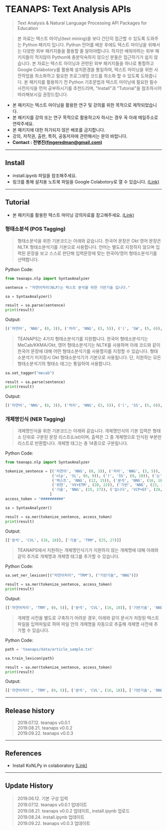 # TEANAPS: Text Analysis APIs
> Text Analysis & Natural Language Processing API Packages for Education  

> 본 자료는 텍스트 마이닝(text mining)을 보다 간단히 접근할 수 있도록 도와주는 Python 패키지 입니다. Python 언어를 배운 후에도 텍스트 마이닝을 위해서는 다양한 외부 패키지들을 활용할 줄 알아야합니다. 하지만 배워야하는 외부 패키지들이 적지않아 Python에 충분익숙하지 않으신 분들은 접근하기가 쉽지 않습니다. 본 자료는 텍스트 마이닝과 관련된 외부 패키지들을 하나로 통합하고 Google Colabotory를 활용해 설치환경을 통일하여, 텍스트 마이닝을 위한 사전작업을 최소화하고 필요한 프로그래밍 코드를 최소화 할 수 있도록 도와줍니다. 본 패키지를 활용하기 전 Python 기초문법과 텍스트 마이닝에 필요한 필수 사전지식을 먼저 공부하시기를 추천드리며, "Install"과 "Tutorial"을 참조하시어 따라해보시길 권장드립니다.

- 본 패키지는 텍스트 마이닝을 활용한 연구 및 강의를 위한 목적으로 제작되었습니다.
- 본 패키지를 강의 또는 연구 목적으로 활용하고자 하시는 경우 꼭 아래 메일주소로 연락주세요.
- 본 패키지에 대한 허가되지 않은 배포를 금지합니다.
- 강의, 저작권, 출판, 특허, 공동저자에 관련해서는 문의 바랍니다.
- **Contact : 전병진(fingeredman@gmail.com)**

---
## Install
- install.ipynb 파일을 참조해주세요.
- 링크를 통해 설치용 노트북 파일을 Google Colabotory로 열 수 있습니다. [(Link)](https://colab.research.google.com/github/fingeredman/teanaps/blob/master/install.ipynb)

---
## Tutorial
- 본 패키지를 활용한 텍스트 마이닝 강의자료를 참고해주세요. [(Link)](https://github.com/fingeredman/text-mining-for-practice)

### 형태소분석 (POS Tagging)
> 형태소분석을 위한 기본코드는 아래와 같습니다. 한국어 문장은 Okt 영어 문장은 NLTK 형태소분석기를 기본으로 사용합니다. 언어는 별도로 지정하지 않으며 입력된 문장을 보고 스스로 판단해 입력문장에 맞는 한국어/영어 형태소분석기를 선택합니다.  

Python Code:
```python
from teanaps.nlp import SyntaxAnalyzer

sentence = "자연어처리(NLP)는 텍스트 분석을 위한 기반기술 입니다."

sa = SyntaxAnalyzer()

result = sa.parse(sentence)
print(result)
```
Output:
```python
[('자연어', 'NNG', (0, 3)), ('처리', 'NNG', (3, 5)), ('(', 'SW', (5, 6)), ('nlp', 'SL', (6, 9)), (')', 'SW', (9, 10)), ('는', 'VV', (10, 11)), ('텍스트', 'NNG', (12, 15)), ('분석', 'NNG', (16, 18)), ('을', 'JC', (18, 19)), ('위', 'NNG', (20, 21)), ('한', 'JC', (21, 22)), ('기반', 'NNG', (23, 25)), ('기술', 'NNG', (25, 27)), ('입니다', 'VA', (28, 31)), ('.', 'SW', (31, 32))]
```
> TEANAPS는 4가지 형태소분석기를 지원합니다. 한국어 형태소분석기는 MeCab/KKMA/Okt, 영어 형태소분석기는 NLTK를 사용하며 아래 코드와 같이 한국어 문장에 대해 어떤 형태소분석기를 사용할지를 지정할 수 있습니다. 형태소분석기 미지정시 Okt 형태소분석기가 기본으로 사용됩니다. 단, 지원하는 모든 형태소분석기의 형태소 태그는 통일하여 사용합니다.  

```python
sa.set_tagger("mecab") 

result = sa.parse(sentence)
print(result)
```
Output:
```python
[('자연어', 'NNG', (0, 3)), ('처리', 'NNG', (3, 5)), ('(', 'SS', (5, 6)), ('nlp', 'SL', (6, 9)), (')', 'SS', (9, 10)), ('는', 'JX', (10, 11)), ('텍스트', 'NNG', (12, 15)), ('분석', 'NNG', (16, 18)), ('을', 'JKO', (18, 19)), ('위한', 'VV+ETM', (20, 22)), ('기반', 'NNG', (23, 25)), ('기술', 'NNG', (25, 27)), ('입니다', 'VCP+EF', (28, 31)), ('.', 'SF', (31, 32))]
```

### 개체명인식 (NER Tagging)
> 개체명인식을 위한 기본코드는 아래와 같습니다. 개체명인식의 기본 입력은 형태소 단위로 구분된 문장 리스트(List)이며, 출력은 그 중 개체명으로 인식된 부분만 리스트로 반환합니다. 개체명 태그는 총 14종으로 구분됩니다.  

Python Code:
```python
from teanaps.nlp import SyntaxAnalyzer

tokenize_sentence = [('자연어', 'NNG', (0, 3)), ('처리', 'NNG', (3, 5)), ('(', 'SS', (5, 6)), 
                     ('nlp', 'SL', (6, 9)), (')', 'SS', (9, 10)), ('는', 'JX', (10, 11)), 
                     ('텍스트', 'NNG', (12, 15)), ('분석', 'NNG', (16, 18)), ('을', 'JKO', (18, 19)), 
                     ('위한', 'VV+ETM', (20, 22)), ('기반', 'NNG', (23, 25)), 
                     ('기술', 'NNG', (25, 27)), ('입니다', 'VCP+EF', (28, 31)), ('.', 'SF', (31, 32))
                    ]
access_token = "##########"

sa = SyntaxAnalyzer()

result = sa.ner(tokenize_sentence, access_token)
print(result)
```
Output:
```python
[['분석', 'CVL', (16, 18)], ['기술', 'TRM', (25, 27)]]
```
> TEANAPS에서 지원하는 개체명인식기가 지원하지 않는 개체명에 대해 아래와 같이 추가로 개체명과 개체명 태그를 추가할 수 있습니다.  

Python Code:
```python
sa.set_ner_lexicon([("자연어처리", "TRM"), ("기반기술", "NNG")])

result = sa.ner(tokenize_sentence, access_token)
print(result)
```
Output:
```python
[['자연어처리', 'TRM', (0, 5)], ['분석', 'CVL', (16, 18)], ['기반기술', 'NNG', (23, 27)], ['기술', 'TRM', (25, 27)]]
```
> 개체명 사전을 별도로 구축하기 어려운 경우, 아래와 같이 문서가 저장된 텍스트 파일을 입력파일로 하여 파일 안의 개체명을 자동으로 추출해 개체명 사전에 추가할 수 있습니다.  

Python Code:
```python
path = 'teanaps/data/article_sample.txt'

sa.train_lexicon(path)

result = sa.ner(tokenize_sentence, access_token)
print(result)
```
Output:
```python
[['자연어처리', 'TRM', (0, 5)], ['분석', 'CVL', (16, 18)], ['기반기술', 'NNG', (23, 27)], ['기술', 'TRM', (25, 27)]]
```
---
## Release history
> 2019.07.12. teanaps v0.0.1  
> 2019.08.21. teanaps v0.0.2  
> 2019.09.22. teanaps v0.0.3  

---
## References
- Install KoNLPy in colaboratory [(Link)](https://github.com/konlpy/konlpy/issues/188#issuecomment-383550386)  

---
## Update History
> 2019.06.12. 기본 구성 입력  
> 2019.07.12. teanaps v0.0.1 업데이트  
> 2019.08.21. teanaps v0.0.2 업데이트, install.ipynb 업로드  
> 2019.08.24. install.ipynb 업데이트  
> 2019.09.22. teanaps v0.0.3 업데이트  
